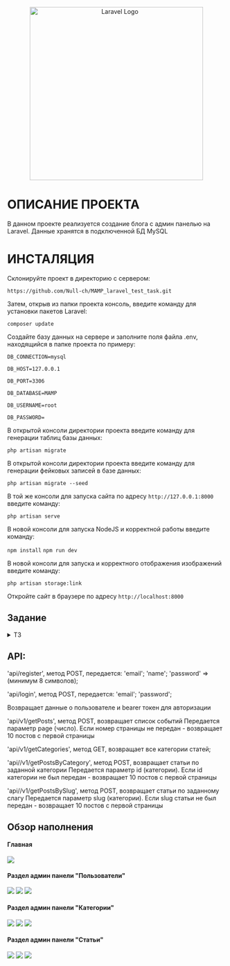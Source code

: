 <p align="center"><a href="https://laravel.com" target="_blank"><img src="https://raw.githubusercontent.com/laravel/art/master/logo-lockup/5%20SVG/2%20CMYK/1%20Full%20Color/laravel-logolockup-cmyk-red.svg" width="400" alt="Laravel Logo"></a></p>

# ОПИСАНИЕ ПРОЕКТА

В данном проекте реализуется создание блога с админ панелью на Laravel.
Данные хранятся в подключенной БД MySQL

# ИНСТАЛЯЦИЯ

Склонируйте проект в директорию с сервером:

`https://github.com/Null-ch/MAMP_laravel_test_task.git`

Затем, открыв из папки проекта консоль, введите команду для установки пакетов Laravel:

`composer update`

Создайте базу данных на сервере и заполните поля файла .env, находящийся в папке проекта по примеру:

`DB_CONNECTION=mysql`

`DB_HOST=127.0.0.1`

`DB_PORT=3306`

`DB_DATABASE=MAMP`

`DB_USERNAME=root`

`DB_PASSWORD=`

В открытой консоли директории проекта введите команду для генерации таблиц базы данных:

`php artisan migrate`

В открытой консоли директории проекта введите команду для генерации фейковых записей в базе данных:

`php artisan migrate --seed`

В той же консоли для запуска сайта по адресу `http://127.0.0.1:8000` введите команду:

`php artisan serve`

В новой консоли для запуска NodeJS и корректной работы введите команду:

`npm install`
`npm run dev`

В новой консоли для запуска и корректного отображения изображений введите команду:

`php artisan storage:link`

Откройте сайт в браузере по адресу  `http://localhost:8000`
## Задание
<details>
<summary> ТЗ </summary>
<img src="https://github.com/Null-ch/MAMP_laravel_test_task/assets/65172872/92845b63-b54d-4224-aca7-1c1bc8d9a5cf">
</details> 

## API:

'api/register', метод POST, передается:
'email';
'name';
'password' => (минимум 8 символов);

'api/login', метод POST, передается:
'email';
'password';

Возвращает данные о пользователе и bearer токен для авторизации


'api/v1/getPosts', метод POST, возвращает список событий
Передается параметр page (число). Если номер страницы не передан - возвращает 10 постов с первой страницы

'api/v1/getCategories', метод GET, возвращает все категории статей;


'api//v1/getPostsByCategory', метод POST, возвращает статьи по заданной категории
Передается параметр id (категории). Если id категории не был передан - возвращает 10 постов с первой страницы


'api//v1/getPostsBySlug', метод POST, возвращает статьи по заданному слагу
Передается параметр slug (категории). Если slug статьи не был передан - возвращает 10 постов с первой страницы

## Обзор наполнения

<summary> <h4> Главная </h4> </summary>
<img src="https://github.com/Null-ch/MAMP_laravel_test_task/assets/65172872/e851658d-e2cd-47a9-87d1-e87b3ba35371">

<summary> <h4> Раздел админ панели "Пользователи" </h4> </summary>

<img src="https://github.com/Null-ch/MAMP_laravel_test_task/assets/65172872/39e418e7-4e8a-4492-95ac-c2e5234cbc29">
<img src="https://github.com/Null-ch/MAMP_laravel_test_task/assets/65172872/763c77a9-b21e-4f52-b3f9-262a28258a89">
<img src="https://github.com/Null-ch/MAMP_laravel_test_task/assets/65172872/15ec51f5-c11b-48d8-b027-eb06e569981f">

<summary> <h4> Раздел админ панели "Категории" </h4> </summary>

<img src="https://github.com/Null-ch/MAMP_laravel_test_task/assets/65172872/17f26b32-35a5-4a1b-8384-e42719f41eff">
<img src="https://github.com/Null-ch/MAMP_laravel_test_task/assets/65172872/c4ffe2be-3fdc-4d6d-a98b-97ce9c37ebda">
<img src="https://github.com/Null-ch/MAMP_laravel_test_task/assets/65172872/08be09db-11f1-47cd-8699-1061f4afbb24">

<summary> <h4> Раздел админ панели "Статьи" </h4> </summary>

<img src="https://github.com/Null-ch/MAMP_laravel_test_task/assets/65172872/9b4c69d1-94ae-4a7b-9a41-c5b234049167">
<img src="https://github.com/Null-ch/MAMP_laravel_test_task/assets/65172872/62be18db-af9a-4591-9de9-fd47d0430288">
<img src="https://github.com/Null-ch/MAMP_laravel_test_task/assets/65172872/a31cb356-0ffd-47eb-9659-8f8a81e4b389">

